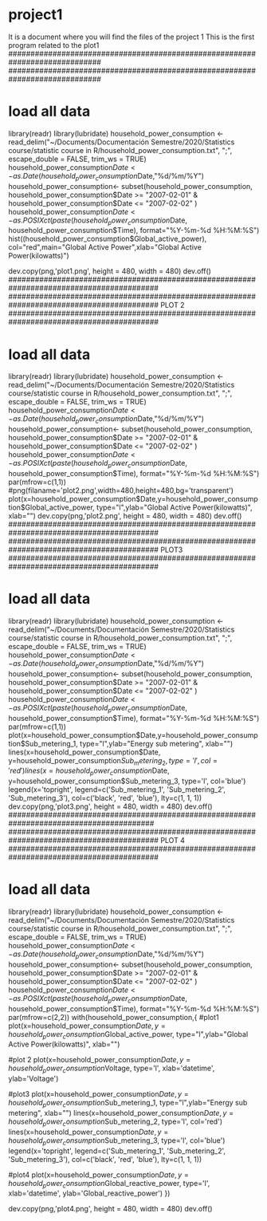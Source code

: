 # project1
It is a document where you will find the files of the project 1
This is the first program related to the plot1
#############################################################################
#############################################################################
# load all data
library(readr)
library(lubridate)
household_power_consumption <- read_delim("~/Documents/Documentación Semestre/2020/Statistics course/statistic course in R/household_power_consumption.txt", 
                                        ";", escape_double = FALSE, trim_ws = TRUE)
household_power_consumption$Date<-as.Date(household_power_consumption$Date,"%d/%m/%Y") 
household_power_consumption<- subset(household_power_consumption, household_power_consumption$Date >= "2007-02-01" & household_power_consumption$Date <= "2007-02-02" )
household_power_consumption$Date<-as.POSIXct(paste(household_power_consumption$Date, household_power_consumption$Time), format="%Y-%m-%d %H:%M:%S")
hist((household_power_consumption$Global_active_power), col="red",main="Global Active Power",xlab="Global Active Power(kilowatts)")

dev.copy(png,'plot1.png', height = 480, width = 480)
dev.off()
##########################################################################################
##########################################################################################
PLOT 2
##########################################################################################
# load all data
library(readr)
library(lubridate)
household_power_consumption <- read_delim("~/Documents/Documentación Semestre/2020/Statistics course/statistic course in R/household_power_consumption.txt", 
                                          ";", escape_double = FALSE, trim_ws = TRUE)
household_power_consumption$Date<-as.Date(household_power_consumption$Date,"%d/%m/%Y") 
household_power_consumption<- subset(household_power_consumption, household_power_consumption$Date >= "2007-02-01" & household_power_consumption$Date <= "2007-02-02" )
household_power_consumption$Date<-as.POSIXct(paste(household_power_consumption$Date, household_power_consumption$Time), format="%Y-%m-%d %H:%M:%S")
par(mfrow=c(1,1))
#png(filaname='plot2.png',width=480,height=480,bg='transparent')
plot(x=household_power_consumption$Date,y=household_power_consumption$Global_active_power, type="l",ylab="Global Active Power(kilowatts)", xlab="")
dev.copy(png,'plot2.png', height = 480, width = 480)
dev.off()
##########################################################################################
##########################################################################################
PLOT3
##########################################################################################
# load all data
library(readr)
library(lubridate)
household_power_consumption <- read_delim("~/Documents/Documentación Semestre/2020/Statistics course/statistic course in R/household_power_consumption.txt", 
                                          ";", escape_double = FALSE, trim_ws = TRUE)
household_power_consumption$Date<-as.Date(household_power_consumption$Date,"%d/%m/%Y") 
household_power_consumption<- subset(household_power_consumption, household_power_consumption$Date >= "2007-02-01" & household_power_consumption$Date <= "2007-02-02" )
household_power_consumption$Date<-as.POSIXct(paste(household_power_consumption$Date, household_power_consumption$Time), format="%Y-%m-%d %H:%M:%S")
par(mfrow=c(1,1))
plot(x=household_power_consumption$Date,y=household_power_consumption$Sub_metering_1, type="l",ylab="Energy sub metering", xlab="")
lines(x=household_power_consumption$Date, y=household_power_consumption$Sub_metering_2, type='l', col='red')
lines(x=household_power_consumption$Date, y=household_power_consumption$Sub_metering_3, type='l', col='blue')
legend(x='topright', legend=c('Sub_metering_1', 'Sub_metering_2', 'Sub_metering_3'), col=c('black', 'red', 'blue'), lty=c(1, 1, 1))
dev.copy(png,'plot3.png', height = 480, width = 480)
dev.off()
#########################################################################################
##########################################################################################
PLOT 4
##########################################################################################
# load all data
library(readr)
library(lubridate)
household_power_consumption <- read_delim("~/Documents/Documentación Semestre/2020/Statistics course/statistic course in R/household_power_consumption.txt", 
                                          ";", escape_double = FALSE, trim_ws = TRUE)
household_power_consumption$Date<-as.Date(household_power_consumption$Date,"%d/%m/%Y") 
household_power_consumption<- subset(household_power_consumption, household_power_consumption$Date >= "2007-02-01" & household_power_consumption$Date <= "2007-02-02" )
household_power_consumption$Date<-as.POSIXct(paste(household_power_consumption$Date, household_power_consumption$Time), format="%Y-%m-%d %H:%M:%S")
par(mfrow=c(2,2))
with(household_power_consumption,{
  #plot1
  plot(x=household_power_consumption$Date,y=household_power_consumption$Global_active_power, type="l",ylab="Global Active Power(kilowatts)", xlab="")
  
#plot 2
  plot(x=household_power_consumption$Date, y=household_power_consumption$Voltage, type='l', xlab='datetime', ylab='Voltage')
  
#plot3
plot(x=household_power_consumption$Date,y=household_power_consumption$Sub_metering_1, type="l",ylab="Energy sub metering", xlab="")
lines(x=household_power_consumption$Date, y=household_power_consumption$Sub_metering_2, type='l', col='red')
lines(x=household_power_consumption$Date, y=household_power_consumption$Sub_metering_3, type='l', col='blue')
legend(x='topright', legend=c('Sub_metering_1', 'Sub_metering_2', 'Sub_metering_3'), col=c('black', 'red', 'blue'), lty=c(1, 1, 1))

#plot4
plot(x=household_power_consumption$Date, y=household_power_consumption$Global_reactive_power, type='l', 
     xlab='datetime', ylab='Global_reactive_power')
})

dev.copy(png,'plot4.png', height = 480, width = 480)
dev.off()
